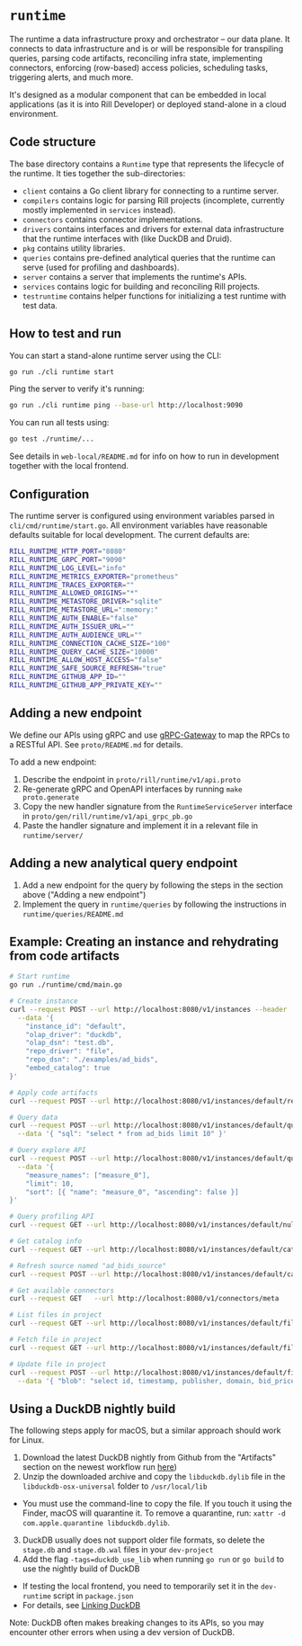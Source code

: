 # `runtime`

The runtime a data infrastructure proxy and orchestrator – our data plane. It connects to data infrastructure and is or will be responsible for transpiling queries, parsing code artifacts, reconciling infra state, implementing connectors, enforcing (row-based) access policies, scheduling tasks, triggering alerts, and much more.

It's designed as a modular component that can be embedded in local applications (as it is into Rill Developer) or deployed stand-alone in a cloud environment.

## Code structure

The base directory contains a `Runtime` type that represents the lifecycle of the runtime. It ties together the sub-directories:

- `client` contains a Go client library for connecting to a runtime server.
- `compilers` contains logic for parsing Rill projects (incomplete, currently mostly implemented in `services` instead).
- `connectors` contains connector implementations.
- `drivers` contains interfaces and drivers for external data infrastructure that the runtime interfaces with (like DuckDB and Druid).
- `pkg` contains utility libraries.
- `queries` contains pre-defined analytical queries that the runtime can serve (used for profiling and dashboards).
- `server` contains a server that implements the runtime's APIs.
- `services` contains logic for building and reconciling Rill projects.
- `testruntime` contains helper functions for initializing a test runtime with test data.

## How to test and run

You can start a stand-alone runtime server using the CLI:
```bash
go run ./cli runtime start
```

Ping the server to verify it's running:
```bash
go run ./cli runtime ping --base-url http://localhost:9090
```

You can run all tests using:
```bash
go test ./runtime/...
```

See details in `web-local/README.md` for info on how to run in development together with the local frontend.

## Configuration

The runtime server is configured using environment variables parsed in `cli/cmd/runtime/start.go`. All environment variables have reasonable defaults suitable for local development. The current defaults are:

```bash
RILL_RUNTIME_HTTP_PORT="8080"
RILL_RUNTIME_GRPC_PORT="9090"
RILL_RUNTIME_LOG_LEVEL="info"
RILL_RUNTIME_METRICS_EXPORTER="prometheus"
RILL_RUNTIME_TRACES_EXPORTER=""
RILL_RUNTIME_ALLOWED_ORIGINS="*"
RILL_RUNTIME_METASTORE_DRIVER="sqlite"
RILL_RUNTIME_METASTORE_URL=":memory:"
RILL_RUNTIME_AUTH_ENABLE="false"
RILL_RUNTIME_AUTH_ISSUER_URL=""
RILL_RUNTIME_AUTH_AUDIENCE_URL=""
RILL_RUNTIME_CONNECTION_CACHE_SIZE="100"
RILL_RUNTIME_QUERY_CACHE_SIZE="10000"
RILL_RUNTIME_ALLOW_HOST_ACCESS="false"
RILL_RUNTIME_SAFE_SOURCE_REFRESH="true"
RILL_RUNTIME_GITHUB_APP_ID=""
RILL_RUNTIME_GITHUB_APP_PRIVATE_KEY=""
```

## Adding a new endpoint

We define our APIs using gRPC and use [gRPC-Gateway](https://grpc-ecosystem.github.io/grpc-gateway/) to map the RPCs to a RESTful API. See `proto/README.md` for details.

To add a new endpoint:
1. Describe the endpoint in `proto/rill/runtime/v1/api.proto`
2. Re-generate gRPC and OpenAPI interfaces by running `make proto.generate`
3. Copy the new handler signature from the `RuntimeServiceServer` interface in `proto/gen/rill/runtime/v1/api_grpc_pb.go`
4. Paste the handler signature and implement it in a relevant file in `runtime/server/`

## Adding a new analytical query endpoint

1. Add a new endpoint for the query by following the steps in the section above ("Adding a new endpoint")
2. Implement the query in `runtime/queries` by following the instructions in `runtime/queries/README.md`

## Example: Creating an instance and rehydrating from code artifacts

```bash
# Start runtime
go run ./runtime/cmd/main.go

# Create instance
curl --request POST --url http://localhost:8080/v1/instances --header 'Content-Type: application/json' \
  --data '{
    "instance_id": "default",
    "olap_driver": "duckdb",
    "olap_dsn": "test.db",
    "repo_driver": "file",
    "repo_dsn": "./examples/ad_bids",
    "embed_catalog": true
}'

# Apply code artifacts
curl --request POST --url http://localhost:8080/v1/instances/default/reconcile --header 'Content-Type: application/json'

# Query data
curl --request POST --url http://localhost:8080/v1/instances/default/query --header 'Content-Type: application/json' \
  --data '{ "sql": "select * from ad_bids limit 10" }'

# Query explore API
curl --request POST --url http://localhost:8080/v1/instances/default/queries/metrics-views/ad_bids_metrics/toplist/domain --header 'Content-Type: application/json' \
  --data '{
    "measure_names": ["measure_0"],
    "limit": 10,
    "sort": [{ "name": "measure_0", "ascending": false }]
}'

# Query profiling API
curl --request GET --url http://localhost:8080/v1/instances/default/null-count/ad_bids/publisher

# Get catalog info
curl --request GET --url http://localhost:8080/v1/instances/default/catalog

# Refresh source named "ad_bids_source"
curl --request POST --url http://localhost:8080/v1/instances/default/catalog/ad_bids_source/refresh

# Get available connectors
curl --request GET   --url http://localhost:8080/v1/connectors/meta

# List files in project
curl --request GET --url http://localhost:8080/v1/instances/default/files

# Fetch file in project
curl --request GET --url http://localhost:8080/v1/instances/default/files/-/models/ad_bids.sql

# Update file in project
curl --request POST --url http://localhost:8080/v1/instances/default/files/-/models/ad_bids.sql --header 'Content-Type: application/json' \
  --data '{ "blob": "select id, timestamp, publisher, domain, bid_price from ad_bids_source" }'
```

## Using a DuckDB nightly build

The following steps apply for macOS, but a similar approach should work for Linux.

1. Download the latest DuckDB nightly from Github from the "Artifacts" section on the newest workflow run [here](https://github.com/duckdb/duckdb/actions?query=branch%3Amaster+event%3Arepository_dispatch+workflow%3AOSX))
2. Unzip the downloaded archive and copy the `libduckdb.dylib` file in the `libduckdb-osx-universal` folder to `/usr/local/lib`
  - You must use the command-line to copy the file. If you touch it using the Finder, macOS will quarantine it. To remove a quarantine, run: `xattr -d com.apple.quarantine libduckdb.dylib`.
3. DuckDB usually does not support older file formats, so delete the `stage.db` and `stage.db.wal` files in your `dev-project`
4. Add the flag `-tags=duckdb_use_lib` when running `go run` or `go build` to use the nightly build of DuckDB
  - If testing the local frontend, you need to temporarily set it in the `dev-runtime` script in `package.json`
  - For details, see [Linking DuckDB](https://github.com/marcboeker/go-duckdb#linking-duckdb)

Note: DuckDB often makes breaking changes to its APIs, so you may encounter other errors when using a dev version of DuckDB.
